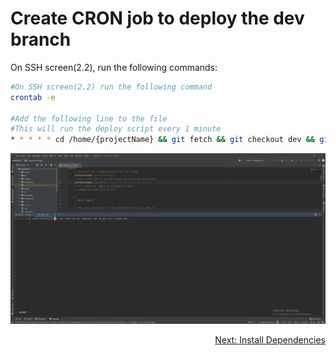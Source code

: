 # Create CRON job to deploy the dev branch

On SSH screen(2.2), run the following commands:
```bash
#On SSH screen(2.2) run the following command
crontab -e

#Add the following line to the file
#This will run the deploy script every 1 minute
* * * * * cd /home/{projectName} && git fetch && git checkout dev && git pull origin dev 
```

![Step 9](../images/step9.png)

<div align="right">
<a href="https://github.com/agaktr/workflows/blob/master/steps/step10.md" align="right">Next: Install Dependencies</a>
</div>  
